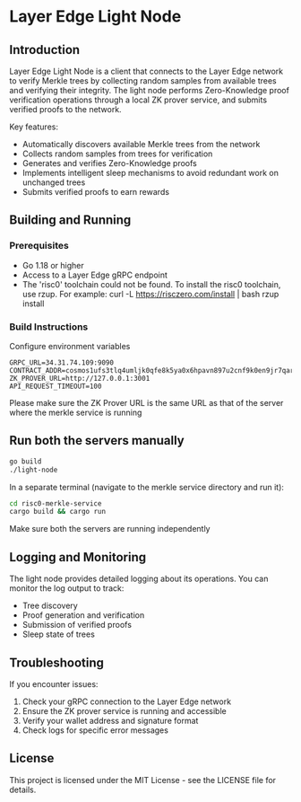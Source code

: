# Layer Edge Light Node

## Introduction

Layer Edge Light Node is a client that connects to the Layer Edge network to verify Merkle trees by collecting random samples from available trees and verifying their integrity. The light node performs Zero-Knowledge proof verification operations through a local ZK prover service, and submits verified proofs to the network.

Key features:
- Automatically discovers available Merkle trees from the network
- Collects random samples from trees for verification
- Generates and verifies Zero-Knowledge proofs
- Implements intelligent sleep mechanisms to avoid redundant work on unchanged trees
- Submits verified proofs to earn rewards

## Building and Running

### Prerequisites

- Go 1.18 or higher
- Access to a Layer Edge gRPC endpoint
- The 'risc0' toolchain could not be found.
  To install the risc0 toolchain, use rzup.
  For example:
    curl -L https://risczero.com/install | bash
    rzup install

### Build Instructions

Configure environment variables
```env
GRPC_URL=34.31.74.109:9090
CONTRACT_ADDR=cosmos1ufs3tlq4umljk0qfe8k5ya0x6hpavn897u2cnf9k0en9jr7qarqqt56709
ZK_PROVER_URL=http://127.0.0.1:3001
API_REQUEST_TIMEOUT=100
```

Please make sure the ZK Prover URL is the same URL as that of the server where the merkle service is running

## Run both the servers manually

```bash
go build
./light-node
```

In a separate terminal (navigate to the merkle service directory and run it):
```bash
cd risc0-merkle-service
cargo build && cargo run
```

Make sure both the servers are running independently

## Logging and Monitoring

The light node provides detailed logging about its operations. You can monitor the log output to track:
- Tree discovery
- Proof generation and verification
- Submission of verified proofs
- Sleep state of trees

## Troubleshooting

If you encounter issues:

1. Check your gRPC connection to the Layer Edge network
2. Ensure the ZK prover service is running and accessible
3. Verify your wallet address and signature format
4. Check logs for specific error messages

## License

This project is licensed under the MIT License - see the LICENSE file for details.